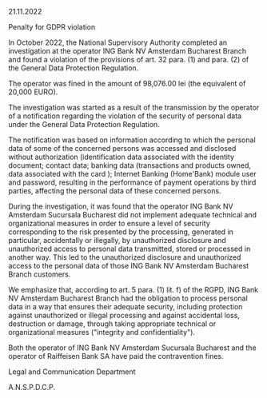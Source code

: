 21.11.2022

Penalty for GDPR violation

In October 2022, the National Supervisory Authority completed an investigation at the operator ING Bank NV Amsterdam Bucharest Branch and found a violation of the provisions of art. 32 para. (1) and para. (2) of the General Data Protection Regulation.

The operator was fined in the amount of 98,076.00 lei (the equivalent of 20,000 EURO).

The investigation was started as a result of the transmission by the operator of a notification regarding the violation of the security of personal data under the General Data Protection Regulation.

The notification was based on information according to which the personal data of some of the concerned persons was accessed and disclosed without authorization (identification data associated with the identity document; contact data; banking data (transactions and products owned, data associated with the card ); Internet Banking (Home'Bank) module user and password, resulting in the performance of payment operations by third parties, affecting the personal data of these concerned persons.

During the investigation, it was found that the operator ING Bank NV Amsterdam Sucursala Bucharest did not implement adequate technical and organizational measures in order to ensure a level of security corresponding to the risk presented by the processing, generated in particular, accidentally or illegally, by unauthorized disclosure and unauthorized access to personal data transmitted, stored or processed in another way. This led to the unauthorized disclosure and unauthorized access to the personal data of those ING Bank NV Amsterdam Bucharest Branch customers.

We emphasize that, according to art. 5 para. (1) lit. f) of the RGPD, ING Bank NV Amsterdam Bucharest Branch had the obligation to process personal data in a way that ensures their adequate security, including protection against unauthorized or illegal processing and against accidental loss, destruction or damage, through taking appropriate technical or organizational measures ("integrity and confidentiality").

Both the operator of ING Bank NV Amsterdam Sucursala Bucharest and the operator of Raiffeisen Bank SA have paid the contravention fines.

Legal and Communication Department

A.N.S.P.D.C.P.
